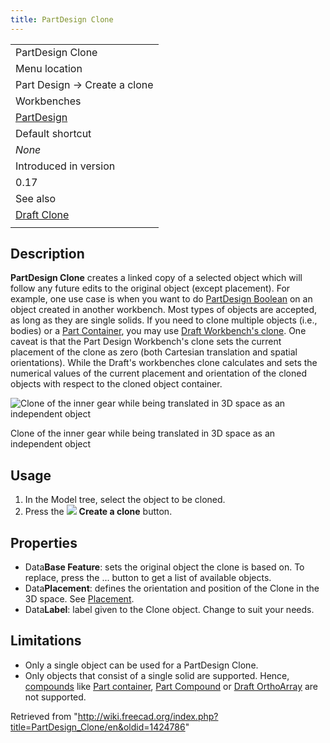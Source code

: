 ```yaml
---
title: PartDesign Clone
---
```


|                                                            |
| ---------------------------------------------------------- |
| PartDesign Clone                                           |
| Menu location                                              |
| Part Design → Create a clone                               |
| Workbenches                                                |
| [PartDesign](/PartDesign_Workbench "PartDesign Workbench") |
| Default shortcut                                           |
| _None_                                                     |
| Introduced in version                                      |
| 0.17                                                       |
| See also                                                   |
| [Draft Clone](/Draft_Clone "Draft Clone")                  |
|                                                            |

## Description

**PartDesign Clone** creates a linked copy of a selected object which will follow any future edits to the original object (except placement). For example, one use case is when you want to do [PartDesign Boolean](/PartDesign_Boolean "PartDesign Boolean") on an object created in another workbench. Most types of objects are accepted, as long as they are single solids. If you need to clone multiple objects (i.e., bodies) or a [Part Container](/Std_Part "Std Part"), you may use [Draft Workbench's clone](/Draft_Clone "Draft Clone"). One caveat is that the Part Design Workbench's clone sets the current placement of the clone as zero (both Cartesian translation and spatial orientations). While the Draft's workbenches clone calculates and sets the numerical values of the current placement and orientation of the cloned objects with respect to the cloned object container.

![Clone of the inner gear while being translated in 3D space as an independent object](/images/Clone.png)

Clone of the inner gear while being translated in 3D space as an independent object

## Usage

1. In the Model tree, select the object to be cloned.
2. Press the ![](/images/PartDesign_Clone.svg) **Create a clone** button.

## Properties

- Data**Base Feature**: sets the original object the clone is based on. To replace, press the ... button to get a list of available objects.
- Data**Placement**: defines the orientation and position of the Clone in the 3D space. See [Placement](/Placement "Placement").
- Data**Label**: label given to the Clone object. Change to suit your needs.

## Limitations

- Only a single object can be used for a PartDesign Clone.
- Only objects that consist of a single solid are supported. Hence, [compounds](/Glossary#Compound "Glossary") like [Part container](/Std_Part "Std Part"), [Part Compound](/Part_Compound "Part Compound") or [Draft OrthoArray](/Draft_OrthoArray "Draft OrthoArray") are not supported.

Retrieved from "<http://wiki.freecad.org/index.php?title=PartDesign_Clone/en&oldid=1424786>"
